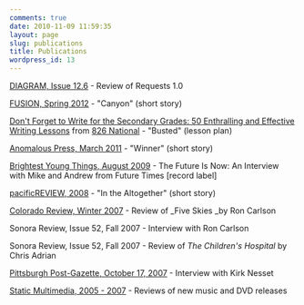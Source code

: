 ```yaml
---
comments: true
date: 2010-11-09 11:59:35
layout: page
slug: publications
title: Publications
wordpress_id: 13
---
```


[DIAGRAM, Issue 12.6](http://thediagram.com/12_6/rev_reitz.html) - Review of Requests 1.0

[FUSION, Spring 2012](http://www.fusionmagazine.org/wp-content/uploads/2012/09/2fusion.vol3_online_10.9.12.pdf) - "Canyon" (short story)

[Don't Forget to Write for the Secondary Grades: 50 Enthralling and Effective Writing Lessons](http://www.amzn.com/111802432X) from [826 National](http://www.826national.org/) - "Busted" (lesson plan)


[Anomalous Press, March 2011](http://www.anomalouspress.org/current/21.bert.winner.php) - "Winner" (short story)

[Brightest Young Things, August 2009](http://www.brightestyoungthings.com/music/the-future-is-now-an-interview-with-mike-and-andrew-from-future-times/) - The Future Is Now: An Interview with Mike and Andrew from Future Times [record label]

[pacificREVIEW, 2008](http://pacificreview.sdsu.edu/casa1.html) - "In the Altogether" (short story)

[Colorado Review, Winter 2007](http://coloradoreview.colostate.edu/cr/cont/TOC_w07.pdf) - Review of _Five Skies _by Ron Carlson

Sonora Review, Issue 52, Fall 2007 - Interview with Ron Carlson

Sonora Review, Issue 52, Fall 2007 - Review of _The Children's Hospital_ by Chris Adrian

[Pittsburgh Post-Gazette, October 17, 2007](http://www.post-gazette.org/pg/07290/825917-44.stm) - Interview with Kirk Nesset

[Static Multimedia, 2005 - 2007](http://www.google.com/search?q=site%3Astaticmultimedia.com%20william%20bert&hl=en) - Reviews of new music and DVD releases

